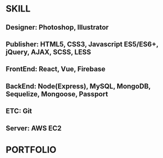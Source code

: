 # SKILL
## Designer: Photoshop, Illustrator
## Publisher: HTML5, CSS3, Javascript ES5/ES6+, jQuery, AJAX, SCSS, LESS
## FrontEnd: React, Vue, Firebase
## BackEnd: Node(Express), MySQL, MongoDB, Sequelize, Mongoose, Passport
## ETC: Git
## Server: AWS EC2

# PORTFOLIO